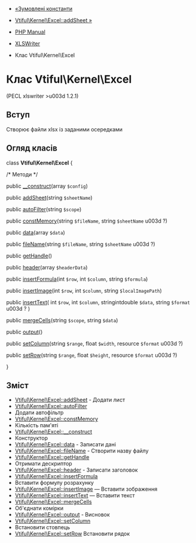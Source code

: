 - [«Зумовлені константи](xlswriter.constants.md)
- [Vtiful\Kernel\Excel::addSheet »](vtiful-kernel-excel.addSheet.md)

- [PHP Manual](index.md)
- [XLSWriter](book.xlswriter.md)
- Клас Vtiful\Kernel\Excel

# Клас Vtiful\Kernel\Excel

(PECL xlswriter \>u003d 1.2.1)

## Вступ

Створює файли xlsx із заданими осередками

## Огляд класів

class **Vtiful\Kernel\Excel** {

/\* Методи \*/

public [\_\_construct](vtiful-kernel-excel.construct.md)(array
`$config`)

public [addSheet](vtiful-kernel-excel.addSheet.md)(string
`$sheetName`)

public [autoFilter](vtiful-kernel-excel.autoFilter.md)(string
`$scope`)

public [constMemory](vtiful-kernel-excel.constMemory.md)(string
`$fileName`, string `$sheetName` u003d ?)

public [data](vtiful-kernel-excel.data.md)(array `$data`)

public [fileName](vtiful-kernel-excel.filename.md)(string `$fileName`,
string `$sheetName` u003d ?)

public [getHandle](vtiful-kernel-excel.getHandle.md)()

public [header](vtiful-kernel-excel.header.md)(array `$headerData`)

public [insertFormula](vtiful-kernel-excel.insertFormula.md)(int
`$row`, int `$column`, string `$formula`)

public [insertImage](vtiful-kernel-excel.insertImage.md)(int `$row`,
int `$column`, string `$localImagePath`)

public [insertText](vtiful-kernel-excel.insertText.md)(
int `$row`,
int `$column`,
stringintdouble `$data`,
string `$format` u003d ?
)

public [mergeCells](vtiful-kernel-excel.mergeCells.md)(string
`$scope`, string `$data`)

public [output](vtiful-kernel-excel.output.md)()

public [setColumn](vtiful-kernel-excel.setColumn.md)(string `$range`,
float `$width`, resource `$format` u003d ?)

public [setRow](vtiful-kernel-excel.setRow.md)(string `$range`, float
`$height`, resource `$format` u003d ?)

}

## Зміст

- [Vtiful\Kernel\Excel::addSheet](vtiful-kernel-excel.addSheet.md) -
Додати лист
- [Vtiful\Kernel\Excel::autoFilter](vtiful-kernel-excel.autoFilter.md)
- Додати автофільтр
- [Vtiful\Kernel\Excel::constMemory](vtiful-kernel-excel.constMemory.md)
- Кількість пам'яті
- [Vtiful\Kernel\Excel::\_\_construct](vtiful-kernel-excel.construct.md)
- Конструктор
- [Vtiful\Kernel\Excel::data](vtiful-kernel-excel.data.md) -
Записати дані
- [Vtiful\Kernel\Excel::fileName](vtiful-kernel-excel.filename.md) -
Створити назву файлу
- [Vtiful\Kernel\Excel::getHandle](vtiful-kernel-excel.getHandle.md)
- Отримати дескриптор
- [Vtiful\Kernel\Excel::header](vtiful-kernel-excel.header.md) -
Записати заголовок
- [Vtiful\Kernel\Excel::insertFormula](vtiful-kernel-excel.insertFormula.md)
- Вставити формулу розрахунку
- [Vtiful\Kernel\Excel::insertImage](vtiful-kernel-excel.insertImage.md)
— Вставити зображення
- [Vtiful\Kernel\Excel::insertText](vtiful-kernel-excel.insertText.md)
— Вставити текст
- [Vtiful\Kernel\Excel::mergeCells](vtiful-kernel-excel.mergeCells.md)
- Об'єднати комірки
- [Vtiful\Kernel\Excel::output](vtiful-kernel-excel.output.md) -
Висновок
- [Vtiful\Kernel\Excel::setColumn](vtiful-kernel-excel.setColumn.md)
- Встановити стовпець
- [Vtiful\Kernel\Excel::setRow](vtiful-kernel-excel.setRow.md)
Встановити рядок
